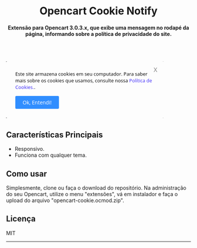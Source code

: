 <h1 align="center">
  <br>
  Opencart Cookie Notify
  <br>
</h1>

<h4 align="center">Extensão para Opencart 3.0.3.x, que exibe uma mensagem no rodapé da página, informando sobre a política de privacidade do site.</h4><br><br>

<p float="center">
  <img src="screenshots/imagem.jpg" width="429" />
</p>

## Características Principais

* Responsivo.
* Funciona com qualquer tema. 

## Como usar

Simplesmente, clone ou faça o download do repositório. Na administração do seu Opencart, utilize o menu "extensões", vá em instalador e faça o upload do arquivo "opencart-cookie.ocmod.zip".

## Licença

MIT

---
